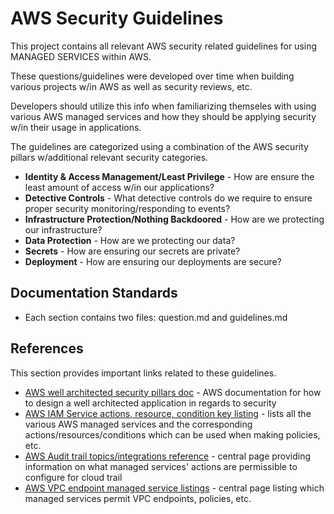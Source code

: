 # AWS Security Guidelines
This project contains all relevant AWS security related guidelines for using MANAGED SERVICES within AWS.

These questions/guidelines were developed over time when building various projects w/in AWS as well as security reviews, etc.

Developers should utilize this info when familiarizing themseles with using various AWS managed services and how they should be applying security w/in their usage in applications.

The guidelines are categorized using a combination of the AWS security pillars w/additional relevant security categories.

* **Identity & Access Management/Least Privilege** - How are ensure the least amount of access w/in our applications?
* **Detective Controls** - What detective controls do we require to ensure proper security monitoring/responding to events?
* **Infrastructure Protection/Nothing Backdoored** - How are we protecting our infrastructure?
* **Data Protection** - How are we protecting our data?
* **Secrets** - How are ensuring our secrets are private?
* **Deployment** - How are ensuring our deployments are secure?


## Documentation Standards

* Each section contains two files: question.md and guidelines.md


## References
This section provides important links related to these guidelines.

* [AWS well architected security pillars doc](https://docs.aws.amazon.com/wellarchitected/latest/security-pillar/welcome.html) - AWS documentation for how to design a well architected application in regards to security
* [AWS IAM Service actions, resource, condition key listing](https://docs.aws.amazon.com/service-authorization/latest/reference/reference_policies_actions-resources-contextkeys.html) - lists all the various AWS managed services and the corresponding actions/resources/conditions which can be used when making policies, etc.
* [AWS Audit trail topics/integrations reference](https://docs.aws.amazon.com/awscloudtrail/latest/userguide/cloudtrail-aws-service-specific-topics.html#cloudtrail-aws-service-specific-topics-integrations) - central page providing information on what managed services' actions are permissible to configure for cloud trail
* [AWS VPC endpoint managed service listings](https://docs.aws.amazon.com/vpc/latest/privatelink/integrated-services-vpce-list.html ) - central page listing which managed services permit VPC endpoints, policies, etc.



	
